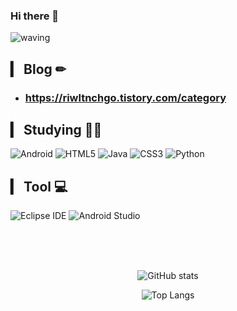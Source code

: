 ### Hi there 👋

![waving](https://capsule-render.vercel.app/api?type=waving&height=200&text=WELCOME!&fontAlign=70&fontAlignY=40&color=gradient)

## ▎ Blog ✏
- ### https://riwltnchgo.tistory.com/category



## ▎ Studying 🤸‍♀️
![Android](https://img.shields.io/badge/Android-3DDC84.svg?&style=for-the-badge&logo=Android&logoColor=white)
![HTML5](https://img.shields.io/badge/html5-%23E34F26.svg?style=for-the-badge&logo=html5&logoColor=white)
![Java](https://img.shields.io/badge/java-%23ED8B00.svg?style=for-the-badge&logo=java&logoColor=white)
![CSS3](https://img.shields.io/badge/CSS3-1572B6.svg?&style=for-the-badge&logo=CSS3&logoColor=white)
![Python](https://img.shields.io/badge/Python-3776AB.svg?&style=for-the-badge&logo=Python&logoColor=white)


## ▎ Tool 💻
 
![Eclipse IDE](https://img.shields.io/badge/Eclipse%20IDE-2C2255.svg?&style=for-the-badge&logo=Eclipse%20IDE&logoColor=white)
![Android Studio](https://img.shields.io/badge/Android%20Studio-3DDC84.svg?&style=for-the-badge&logo=Android%20Studio&logoColor=white)
<br>

</br>
<br>

</br>
<div align="center">
 
![GitHub stats](https://github-readme-stats-sand-six-91.vercel.app/api?username=riwltnchgo0625&show_icons=true&count_private=true&line_height=24&theme=highcontrast&hide=stars)

![Top Langs](https://github-readme-stats.vercel.app/api/top-langs/?username=riwltnchgo0625&layout=compact&theme=highcontrast)
 
</div>
